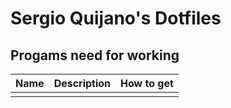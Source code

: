 # Sergio Quijano's Dotfiles

## Progams need for working

| Name | Description | How to get |
| ---  | ---         | ---        |
| | |